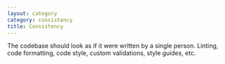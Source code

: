 ```yaml
---
layout: category
category: consistency
title: Consistency
---
```


The codebase should look as if it were written by a single person.
Linting, code formatting, code style, custom validations, style guides, etc.

